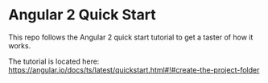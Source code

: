 # Angular 2 Quick Start

This repo follows the Angular 2 quick start tutorial to get a taster of how it works.

The tutorial is located here: https://angular.io/docs/ts/latest/quickstart.html#!#create-the-project-folder







